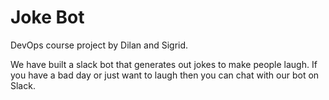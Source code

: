 # Joke Bot

DevOps course project by Dilan and Sigrid.

We have built a slack bot that generates out jokes to make people laugh. If you have a bad day or just want to laugh then you can chat with our bot on Slack.

